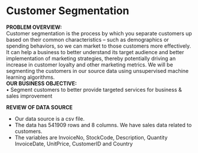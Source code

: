 # Customer Segmentation

**PROBLEM OVERVIEW:**</br>
Customer segmentation is the process by which you separate customers up based on their common characteristics – such as demographics or spending behaviors, so we can market to those customers more effectively. It can help a business to better understand its target audience and better implementation of marketing strategies, thereby potentially driving an increase in customer loyalty and other marketing metrics. 
We will be segmenting the customers in our source data using unsupervised machine learning algorithms.</br>
**OUR BUSINESS OBJECTIVE:** </br>
•	Segment customers to better provide targeted services for business & sales improvement

**REVIEW OF DATA SOURCE**
- Our data source is a csv file.
- The data has 541909 rows and 8 columns. We have sales data related to customers. 
- The variables are InvoiceNo, StockCode, Description, Quantity InvoiceDate, UnitPrice, CustomerID  and Country  

